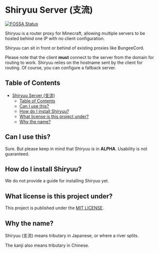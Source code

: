 # Shiryuu Server (支流)

[![FOSSA Status](https://app.fossa.com/api/projects/custom%2B15440%2Fgit%40github.com%3AShiryuuMC%2FShiryuu.git.svg?type=shield)](https://app.fossa.com/projects/custom%2B15440%2Fgit%40github.com%3AShiryuuMC%2FShiryuu.git?ref=badge_shield)

Shiryuu is a router proxy for Minecraft, allowing multiple servers to be hosted behind one IP with no client configuration.

Shiryuu can sit in front or behind of existing proxies like BungeeCord.

Please note that the client **must** connect to the server from the domain for routing to work. Shiryuu relies on the hostname sent by the client for routing. Of course, you can configure a fallback server.

## Table of Contents

- [Shiryuu Server (支流)](#shiryuu-server-支流)
  - [Table of Contents](#table-of-contents)
  - [Can I use this?](#can-i-use-this)
  - [How do I install Shiryuu?](#how-do-i-install-shiryuu)
  - [What license is this project under?](#what-license-is-this-project-under)
  - [Why the name?](#why-the-name)

## Can I use this?

Sure. But please keep in mind that Shiryuu is in **ALPHA**.
Usability is not guaranteed.

## How do I install Shiryuu?

We do not provide a guide for installing Shiryuu yet.

## What license is this project under?

This project is published under the [MIT LICENSE](https://github.com/ShiryuuMC/Shiryuu/blob/master/LICENSE).

## Why the name?

Shiryuu (支流) means tributary in Japanese, or where a river splits.

The kanji also means tributary in Chinese.
